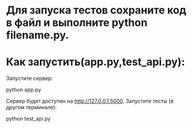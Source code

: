 <h1>Для запуска тестов сохраните код в файл и выполните python filename.py.</h1>    

<h1>Как запустить(app.py,test_api.py):</h1>
Запустите сервер:

python app.py

Сервер будет доступен на http://127.0.0.1:5000.
Запустите тесты (в другом терминале):

python test_api.py
